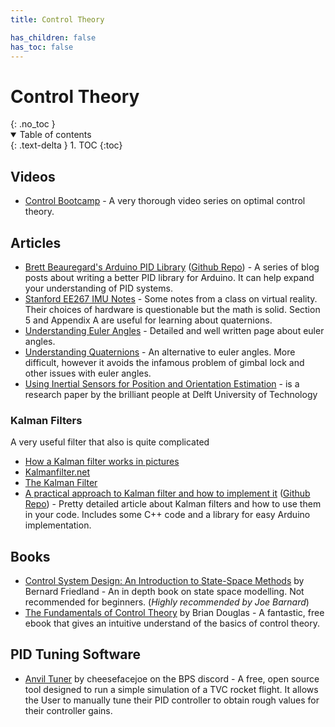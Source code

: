 ```yaml
---
title: Control Theory

has_children: false
has_toc: false
---
```


<h1>Control Theory</h1>{: .no_toc }

<!-- DO NOT MODIFY -->
<details open markdown="block">
  <summary>
    Table of contents
  </summary>
  {: .text-delta }
1. TOC
{:toc}
</details>
<!-- END DO NOT MODIFY -->

## Videos

-   [Control Bootcamp][control-bootcamp] - A very thorough video series on optimal
    control theory.

[control-bootcamp]: https://www.youtube.com/playlist?list=PLMrJAkhIeNNR20Mz-VpzgfQs5zrYi085m

## Articles

-   [Brett Beauregard's Arduino PID Library][arduino-pid] ([Github Repo][arduino-pid-gh])
    \- A series of blog posts about writing a better PID library for Arduino. It
    can help expand your understanding of PID systems.
-   [Stanford EE267 IMU Notes][ee267-imu] - Some notes from a class on virtual
    reality. Their choices of hardware is questionable but the math is solid.
    Section 5 and Appendix A are useful for learning about quaternions.
-   [Understanding Euler Angles][euler-angles] - Detailed and well written page
    about euler angles.
-   [Understanding Quaternions][quaternions] - An alternative to euler angles.
    More difficult, however it avoids the infamous problem of gimbal lock and
    other issues with euler angles.
-   [Using Inertial Sensors for Position and Orientation Estimation][delft-paper]
    \- is a research paper by the brilliant people at Delft University of Technology

[arduino-pid]: http://brettbeauregard.com/blog/2011/04/improving-the-beginners-pid-introduction/
[arduino-pid-gh]: https://github.com/br3ttb/Arduino-PID-Library/
[ee267-imu]: https://stanford.edu/class/ee267/notes/ee267_notes_imu.pdf
[euler-angles]: https://web.archive.org/web/20210506165437/https://www.chrobotics.com/library/understanding-euler-angles
[quaternions]: https://web.archive.org/web/20210307022920/http://www.chrobotics.com/library/understanding-quaternions
[delft-paper]: https://arxiv.org/pdf/1704.06053.pdf

### Kalman Filters

A very useful filter that also is quite complicated

-   [How a Kalman filter works in pictures][kalman-pictures]
-   [Kalmanfilter.net][kalman-net]
-   [The Kalman Filter][the-kalman]
-   [A practical approach to Kalman filter and how to implement it][practical-kalman]
    ([Github Repo][practical-kalman-gh]) - Pretty detailed article about Kalman
    filters and how to use them in your code. Includes some C++ code and a library
    for easy Arduino implementation.

[kalman-pictures]: https://www.bzarg.com/p/how-a-kalman-filter-works-in-pictures/
[kalman-net]: https://www.kalmanfilter.net/default.aspx
[the-kalman]: https://engineeringmedia.com/controlblog/the-kalman-filter
[practical-kalman]: http://blog.tkjelectronics.dk/2012/09/a-practical-approach-to-kalman-filter-and-how-to-implement-it/
[practical-kalman-gh]: https://github.com/TKJElectronics/KalmanFilter

## Books

-   [Control System Design: An Introduction to State-Space Methods][csd-state-space]
    by Bernard Friedland - An in depth book on state space modelling. Not
    recommended for beginners. (_Highly recommended by Joe Barnard_)
-   [The Fundamentals of Control Theory][control-theory]
    by Brian Douglas - A fantastic, free ebook that gives an intuitive understand
    of the basics of control theory.

[csd-state-space]: https://www.amazon.com/Control-System-Design-Introduction-State-Space/dp/0486442780/
[control-theory]: https://www.patreon.com/posts/book-is-now-free-28313078

## PID Tuning Software

-   [Anvil Tuner][anvil-tuner] by cheesefacejoe on the BPS discord - A free,
    open source tool designed to run a simple simulation of a TVC rocket flight.
    It allows the User to manually tune their PID controller to obtain rough
    values for their controller gains.

[anvil-tuner]: https://github.com/cheesefacejoe/Anvil-PID-Tuner
